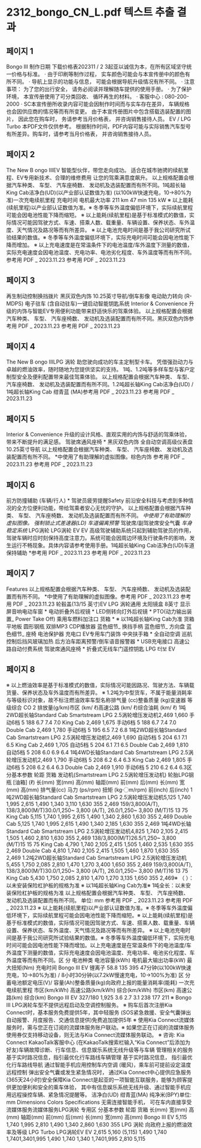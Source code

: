 # 2312_bongo_CN_L.pdf 텍스트 추출 결과

## 페이지 1

Bongo III
制作日期 下载价格表202311 /  2 3起亚以诚信为本，在所有区域坚守统一价格与标准。
·  由于印刷等制作过程， 实车颜色可能会与本宣传册中的颜色有所不同。
·  导航上显示的功能与信息， 可能会根据导航升级情况有所不同。
·  注意事项： 为了您的出行安全， 请务必阅读并理解随车提供的使用手册。
·  为了保护环境， 本宣传册使用了可分类回收、 循环再生的材料。
·  客服中心 : 080-200-2000     ·  SC本宣传册所收录内容可能会因制作时间而与实车存在差异，
车辆规格也会因供应商的情况等而有所变更。 由于本宣传册图片中包含搭载选装配置的图片，
因此您在购车时， 务请参考当月价格表， 并咨询销售接待人员。
EV / LPG Turbo 
本PDF文件仅供参考。
根据制作时间，PDF内容可能与实际销售汽车型号
有所差异。购车时，请参考当月价格表，
并咨询销售接待人员。

## 페이지 2

The New B ongo  IIIEV
智能型伙伴，带您走向成功。
适合在城市驰骋的续航里程、EV专用新技术、合理的维修费用
让您的驾乘满意度飙升。
以上规格配置会根据汽车种类、 车型、 汽车座椅数、 发动机及选装配置而有所不同。1吨超长轴King Cab洁净白(UD)(以产业部认证数值为准) (以100kW快速充电，10→80%为准)一次充电续航里程 充电时间 电机最大功率
211 km 47 min 135  kW
※ 以上能耗(续航里程)以产业部认证数值为准。※ 冬季等车外温度偏低环境下，实际续航里程可能会因电池性能下降而缩短。
※ 以上能耗(续航里程)是基于标准模式的数值，实际情况可能因驾驶方式、车速、搭乘人数、载重量、车辆设置、保养状态、车外温度、天气情况及路况等而有所差异。
※ 以上电池充电时间是基于我公司研究所试验结果的数值。※ 冬季等车外温度偏低环境下，实际充电时间可能会因电池性能下降而增加。
※ 以上充电速度是在常温条件下的电池温度/车外温度下测量的数值，实际充电速度会因电池温度、充电功率、电池劣化程度、车外温度等而有所不同。参考用 PDF  _ 2023.11.23 参考用 PDF  _ 2023.11.23

## 페이지 3

再生制动控制换挡拨片 黑灰双色内饰
10.25英寸导航/倒车影像 电动助力转向 (R-MDPS) 电子驻车 (含自动驻车)一键启动智能钥匙系统
Interior  & Convenience
升级的内饰与智能EV专用便利功能带来舒适快乐的驾乘体验。
以上规格配置会根据汽车种类、 车型、 汽车座椅数、 发动机及选装配置而有所不同。黑灰双色内饰参考用 PDF  _ 2023.11.23 参考用 PDF  _ 2023.11.23

## 페이지 4

The New B ongo  IIILPG 涡轮
助您驶向成功的车主定制型卡车。
凭借强劲动力与卓越的燃油效率，随时随地为您提供坚实的支持。
1吨、1.2吨等多样车型与客户定制型安全及便利配置带来最佳驾乘体验。
以上规格配置会根据汽车种类、 车型、 汽车座椅数、 发动机及选装配置而有所不同。1.2吨超长轴King Cab洁净白(UD) / 1吨超长轴King Cab 绀青蓝 (MA)参考用 PDF  _ 2023.11.23 参考用 PDF  _ 2023.11.23

## 페이지 5

Interior  & Convenience
升级的设计风格、直观实用的内饰与舒适的驾乘体验，带来不断提升的满足感。
驾驶席通风座椅 * 黑灰双色内饰
 全自动空调高级仪表盘 10.25英寸导航
以上规格配置会根据汽车种类、 车型、 汽车座椅数、 发动机及选装配置而有所不同。 *中使用了有助理解的虚拟图像。棕色内饰
参考用 PDF  _ 2023.11.23 参考用 PDF  _ 2023.11.23

## 페이지 6

前方防撞辅助 (车辆/行人) * 驾驶员疲劳提醒Safety
前沿安全科技与考虑到多种情况的全方位便利功能，带给驾乘者安心无忧的守护。
以上规格配置会根据汽车种类、 车型、 汽车座椅数、 发动机及选装配置而有所不同。 *中使用了有助理解的虚拟图像。
强制锁止式差速器(LD)
 车道偏离预警*
驾驶席/副驾驶席安全气囊 *车身稳定系统*
LPG涡轮 LPG涡轮 EV
EV
高级驾驶辅助系统只起到辅助驾驶员的作用，驾驶车辆时应时刻保持高度注意力。系统可能会因周边环境及行驶条件的影响，发生运行不畅现象。具体内容请参考使用手册。1吨超长轴King Cab洁净白(UD)车道保持辅助 *参考用 PDF  _ 2023.11.23 参考用 PDF  _ 2023.11.23

## 페이지 7

Features
以上规格配置会根据汽车种类、 车型、 汽车座椅数、 发动机及选装配置而有所不同。 *中使用了有助理解的虚拟图像。参考用 PDF  _ 2023.11.23 参考用 PDF  _ 2023.11.23
轮毂盖(13/15 英寸)EV
LPG 涡轮通用
太阳镜盒
8英寸 显示屏音响电动车窗 * 电动折叠外后视镜 *
LED侧转向灯外后视镜 *
PTO(动力输出装置_ Power Take Off)
乘用车燃料加注口
货箱 *  ※ 以1吨超长轴King Cab为准
货箱平地板
 圆形钢瓶
双排MP3 CDP播放器
蓝色细节_ 换挡手柄
蓝色细节_ 方向盘 蓝色细节_ 座椅
电池保护器
充电口 EV专用车门装饰
中央扶手箱 * 全自动空调
巡航控制后挡风玻璃加热
后方泊车距离预警/倒车语音报警器 * USB充电接口
高速公路自动付费系统
驾驶席通风座椅 *
折叠式无线车门遥控钥匙 
LPG 터보 EV

## 페이지 8

※ 以上燃油效率是基于标准模式的数值，实际情况可能因路况、驾驶方法、车辆载货量、保养状态及车外温度而有所差异。
※ 1.2吨为中型货车，不属于能量消耗率与等级标识对象，故不标注燃油效率车型名称排气量
(cc)整备质量
(kg)变速器 等级综合 CO 2 
排放量(g/km)市区
(km/ ℓ)高速公路
(km/ ℓ)综合油耗
(km/ ℓ)
1吨2WD超长轴Standard Cab
Smartstream 
LPG 2.5涡轮增压发动机2,469 1,660 手动6档 5 188 6.7 7.4 7.0
King Cab 2,469 1,675 手动6档 5 188 6.7 7.4 7.0
Double Cab 2,469 1,780 手动6档 5 195 6.5 7.2 6.8
1吨2WD超长轴Standard Cab
Smartstream 
LPG 2.5涡轮增压发动机2,469 1,690 自动5档 5 204 6.1 7.1 6.5
King Cab 2,469 1,705 自动5档 5 204 6.1 7.1 6.5
Double Cab 2,469 1,810 自动5档 5 208 6.0 6.9 6.4
1吨4WD长轴Standard Cab
Smartstream 
LPG 2.5涡轮增压发动机2,469 1,790 手动6档 5 208 6.2 6.4 6.3
King Cab 2,469 1,805 手动6档 5 208 6.2 6.4 6.3
Double Cab 2,469 1,910 手动6档 5 210 6.2 6.4 6.3区 分基本参数 轮距 货箱 发动机(Smartstream LPG 2.5涡轮增压发动机) 轮胎LPG钢瓶
[油箱]
(ℓ) 长(mm) 宽(mm) 高(mm) 轴距(mm) 前(mm) 后(mm) 长(mm) 宽(mm) 高(mm) 排气量(cc) 马力 (ps/rpm) 扭矩 (kg〮m/rpm) 前(inch) 后(inch)
1吨2WD超长轴Standard Cab
Smartstream 
LPG 2.5涡轮增压发动机5,125 1,740 1,995 2,615 1,490 1,340 3,110 1,630 355 2,469
159/3,800(A/T), 
138/3,800(M/T)30.0/1,250~ 3,800 (A/T), 
26.0/1,250~ 3,800 (M/T)15 13 75 King Cab 5,115 1,740 1,995 2,615 1,490 1,340 2,860 1,630 355 2,469
Double Cab 5,125 1,740 1,995 2,615 1,490 1,340 2,185 1,630 355 2,469
1吨4WD长轴Standard Cab
Smartstream 
LPG 2.5涡轮增压发动机4,825 1,740 2,105 2,415 1,505 1,460 2,810 1,630 355 2,469
138/3,800(M/T)26.5/1,250~ 
3,800 (M/T)15 15 75 King Cab 4,790 1,740 2,105 2,415 1,505 1,460 2,535 1,630 355 2,469
Double Cab 4,810 1,740 2,105 2,415 1,505 1,460 1,870 1,630 355 2,469
1.2吨2WD超长轴Standard Cab
Smartstream 
LPG 2.5涡轮增压发动机5,455 1,750 2,085 2,810 1,470 1,270 3,400 1,650 355 2,469
159/3,800(A/T), 
138/3,800(M/T)30.0/1,250~ 3,800 (A/T), 
26.0/1,250~ 3,800 (M/T)16 13 75
King Cab 5,430 1,750 2,085 2,810 1,470 1,270 3,135 1,650 355 2,469※ （ ）：以未安装保险杠护板的规格为准 ※ 以1吨超长轴King Cab为准※ 1吨全长：以未安装保险杠护板的规格为准
以上规格配置会根据汽车种类、 车型、 汽车座椅数、 发动机及选装配置而有所不同。 单位: mm 参考用 PDF  _ 2023.11.23 参考用 PDF  _ 2023.11.23
※ 以上能耗(续航里程)以产业部认证数值为准。※ 冬季等车外温度偏低环境下，实际续航里程可能会因电池性能下降而缩短。※ 以上能耗(续航里程)是基于标准模式的数值，实际情况可能因驾驶方式、车速、搭乘人数、载重量、车辆设置、保养状态、车外温度、天气情况及路况等而有所差异。
※ 以上电池充电时间是基于我公司研究所试验结果的数值。※ 冬季等车外温度偏低环境下，实际充电时间可能会因电池性能下降而增加。以上充电速度是在常温条件下的电池温度/车外温度下测量的数值，实际充电速度会因电池温度、充电功率、电池劣化程度、车外温度等而有所不同。区 分 电池种类 电池容量(kWh) 电机最大输出功率(kW) 最大扭矩(Nm) 充电时间
Bongo  III EV 锂离子 58.8 135 395 47分钟(以100kW快速充电，10→80%为准) / 8小时30分钟(以7.2kW慢速充电，10→100%为准)
区 分蓄电池额定电压(V)/
容量(Ah)整备质量(kg)向政府上报的能量消耗率(能耗) 一次充电续航里程
市区(km/kWh) 高速公路(km/kWh) 综合(km/kWh) 市区(km) 高速公路(km) 综合(km)
Bongo  III EV 327/180 1,925 3.6 2.7 3.1 238 177 211
※ Bongo III LPG涡轮车型不提供远程启动及空调控制服务。
※ 购车后首次注册Kia Connect时，基本服务免费提供5年，其中轻服务 (SOS紧急救援、安全气囊弹出自动报警、月度报告、交通信息提供)免费追加提供5年
※ 使用Kia Connect流媒体服务时，需与您正在订阅的流媒体服务账户联动。※ 如果您正在订阅的流媒体服务使用券仅支持移动设备，则无法与Kia Connect流媒体服务联动。
※ 咨询: Kia Connect KakaoTalk客服中心 (在KakaoTalk搜索栏输入“Kia Connect”后添加为好友)车辆故障诊断、行车信息、信息娱乐系统无线升级等与车辆
管理相关的服务基于实时路况信息，指引最优化行车路线车辆管理
基于实时路况信息，
指引最优化行车路线导航
通过智能手机应用控制车内空调
(暖风)，乘车前可提前设定温度远程控制
弹出安全气囊或发生紧急情况时，
通过Kia Connect中心提供应急服务(365天24小时)安全保障Kia Connect是起亚的一项智能互联服务，能够为顾客提供更加便利和安全的乘车体验，
其中有信息娱乐系统无线升级、通过智能手机应用远程操控车辆、紧急情况提醒等。
洁净白(UD) 绀青蓝(MA) 纯净米(BPY)单位: mm Dimensions Colors Specifications
无需连接智能手机，
可在车内直接享受流媒体服务流媒体服务LPG涡轮 专用区 分基本参数 轮距 货箱
 长(mm) 宽(mm) 高(mm) 轴距(mm) 前(mm) 后(mm) 长(mm) 宽(mm) 高(mm)
Bongo  III EV 5,115 1,740 1,995 2,810 1,490 1,340 2,860 1,630 355
LPG 涡轮 向政府上报的燃油效率及等级 LPG Turbo LPG涡轮EV EV
2,615
5,160 (5,115)
1,490
1,740 1,7401,3401,995
1,490
1,740
1,340
1,7401,995
2,810
5,115

